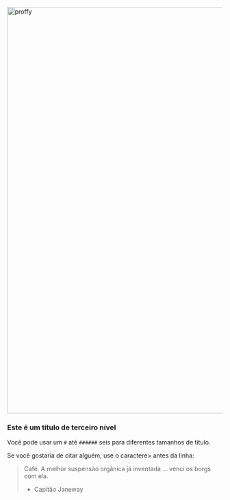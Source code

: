 <img width="949" alt="proffy" src="https://user-images.githubusercontent.com/39203014/93951890-eec52d80-fd1d-11ea-85a6-fbffcfb24f69.png">


### Este é um título de terceiro nível

Você pode usar um `#` até `######` seis para diferentes tamanhos de título.

Se você gostaria de citar alguém, use o caractere> antes da linha:

> Café. A melhor suspensão orgânica já inventada ... venci os borgs com ela.
> - Capitão Janeway
